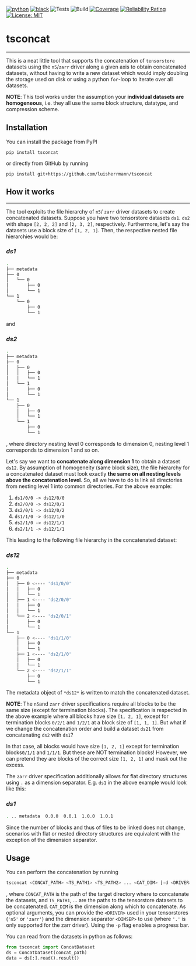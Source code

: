 [![python](https://img.shields.io/badge/-Python_3.8_%7C_3.9_%7C_3.10_%7C_3.11-blue?logo=python&logoColor=white)](https://docs.python.org/3/)
[![black](https://img.shields.io/badge/Code%20Style-Black-black.svg?labelColor=gray)](https://black.readthedocs.io/en/stable/)
![Tests](https://github.com/luisherrmann/tsconcat_private/workflows/Tests/badge.svg?branch=master)
![Build](https://github.com/luisherrmann/tsconcat_private/workflows/Build/badge.svg?branch=master)
[![Coverage](https://sonarcloud.io/api/project_badges/measure?project=luisherrmann_tsconcat_private&metric=coverage&token=0d40140507fe7315b266b70b845b1abe3de69f8e)](https://sonarcloud.io/summary/new_code?id=luisherrmann_tsconcat_private)
[![Reliability Rating](https://sonarcloud.io/api/project_badges/measure?project=luisherrmann_tsconcat_private&metric=reliability_rating&token=0d40140507fe7315b266b70b845b1abe3de69f8e)](https://sonarcloud.io/summary/new_code?id=luisherrmann_tsconcat_private)
[![License: MIT](https://img.shields.io/badge/License-MIT-yellow.svg)](https://opensource.org/licenses/MIT)


# tsconcat
---

This is a neat little tool that supports the concatenation of `tensorstore` datasets using the `n5`/`zarr` driver along a given axis to obtain concatenated datasets, without having to write a new dataset which would imply doubling the storage used on disk or using a python `for`-loop to iterate over all datasets.

**NOTE**: This tool works under the assumption your **individual datasets are homogeneous**, i.e. they all use the same block structure, datatype, and compression scheme.

## Installation
You can install the package from PyPI

`pip install tsconcat`

or directly from GitHub by running

`pip install git+https://github.com/luisherrmann/tsconcat`

## How it works
---
The tool exploits the file hierarchy of `n5`/ `zarr` driver datasets to create concatenated datasets. Suppose you have two tensorstore datasets `ds1`. `ds2` with shape `[2, 2, 2]` and `[2, 3, 2]`, respectively. Furthermore, let's say the datasets use a block size of `[1, 2, 1]`. Then, the respective nested file hierarchies would be:

### *ds1*
```bash
.
├── metadata
├── 0
│   └── 0
│       ├── 0
│       └── 1
└── 1
    └── 0
        ├── 0
        └── 1
```

and

### *ds2*
```bash
.
├── metadata
├── 0
│   ├── 0
│   │   ├── 0
│   │   └── 1
│   └── 1
│       ├── 0
│       └── 1
└── 1
    ├── 0
    │   ├── 0
    │   └── 1
    └── 1
        ├── 0
        └── 1
```

, where directory nesting level 0 corresponds to dimension 0, nesting level 1 corresponds to dimension 1 and so on.

Let's say we want to **concatenate along dimension 1** to obtain a dataset `ds12`. By assumption of homogeneity (same block size), the file hierarchy for a concatenated dataset must look exactly **the same on all nesting levels above the concatenation level**. So, all we have to do is link all directories from nesting level 1 into common directories. For the above example:

1. `ds1/0/0 -> ds12/0/0`
2. `ds2/0/0 -> ds12/0/1`
3. `ds2/0/1 -> ds12/0/2`
4. `ds1/1/0 -> ds12/1/0`
5. `ds2/1/0 -> ds12/1/1`
6. `ds2/1/1 -> ds12/1/1`

This leading to the following file hierarchy in the concatenated dataset:

### *ds12*
```bash
.
├── metadata
├── 0
│   ├── 0 <---- 'ds1/0/0'
│   │   ├── 0
│   │   └── 1
│   ├── 1 <---- 'ds2/0/0'
│   │   ├── 0
│   │   └── 1
│   └── 2 <---- 'ds2/0/1'
│       ├── 0
│       └── 1
└── 1
    ├── 0 <---- 'ds1/1/0'
    │   ├── 0
    │   └── 1
    ├── 1 <---- 'ds2/1/0'
    │   ├── 0
    │   └── 1
    └── 2 <---- 'ds2/1/1'
        ├── 0
        └── 1
```

The metadata object of `*ds12*` is written to match the concatenated dataset.

**NOTE**: The `n5`and `zarr` driver specifications require all blocks to be the same size (except for termination blocks). The specification is respected in the above example where all blocks have size `[1, 2, 1]`, except for termination blocks `0/2/1` and `1/2/1` at a block size of `[1, 1, 1]`. But what if we change the concatenation order and build a dataset `ds21` from concatenating `ds2` with `ds1`?

In that case, all blocks would have size `[1, 2, 1]` except for termination blocks`0/1/1` and `1/1/1`. But these are NOT termination blocks! However, we can pretend they are blocks of the correct size `[1, 2, 1]` and mask out the excess.

The `zarr` driver specification additionally allows for flat directory structures using `.` as a dimension separator. E.g. `ds1` in the above example would look like this:
### *ds1*
```bash
. .. metadata  0.0.0  0.0.1  1.0.0  1.0.1
```
Since the number of blocks and thus of files to be linked does not change, scenarios with flat or nested directory structures are equivalent with the exception of the dimension separator.

## Usage
You can perform the concatenation by running
```bash
tsconcat <CONCAT_PATH> <TS_PATH1> <TS_PATH2> ... <CAT_DIM> [-d <DRIVER>] [-s <DIMSEP>] [-p]
```
, where `CONCAT_PATH` is the path of the target directory where to concatenate the datasets, and `TS_PATH1`, ... are the paths to the tensorstore datasets to be concatenated. `CAT_DIM` is the dimension along which to concatenate. As optional arguments, you can provide the `<DRIVER>` used in your tensorstores (`'n5'` or `'zarr'`) and the dimension separator `<DIMSEP>` to use (where `'.'` is only supported for the zarr driver). Using the `-p` flag enables a progress bar.

You can read from the datasets in python as follows:
```python
from tsconcat import ConcatDataset
ds = ConcatDataset(concat_path)
data = ds[:].read().result()
```
